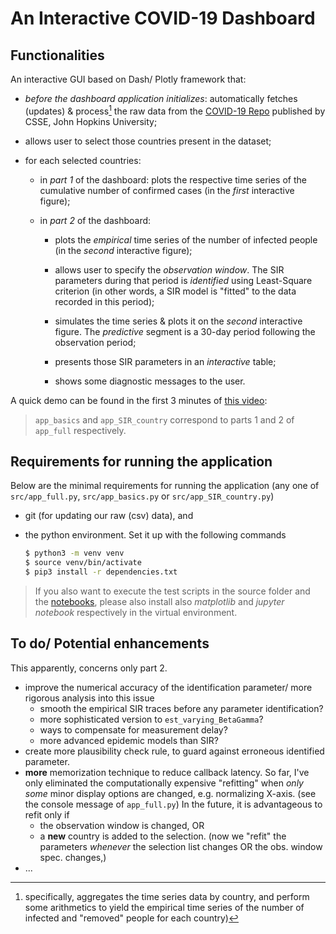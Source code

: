 # An Interactive COVID-19  Dashboard



## Functionalities
An interactive GUI based on Dash/ Plotly framework that:

* *before the dashboard application initializes*:
  automatically fetches (updates) & process[^1]  the raw data from the [COVID-19 Repo](https://github.com/CSSEGISandData/COVID-19/blob/master/csse_covid_19_data/csse_covid_19_time_series/) published by CSSE, John Hopkins University;

  [^1]:  specifically, aggregates the time series data by country, and perform some arithmetics to yield the empirical time series of the number of infected and "removed" people for each country)

* allows user to select those countries present in the dataset;

* for each selected countries:

  * in *part 1* of the dashboard: 
    plots the respective time series of the cumulative number of confirmed cases (in the *first* interactive figure);

  * in *part 2* of the dashboard: 
    
    * plots the *empirical* time series of the number of infected people (in the *second* interactive figure);
    * allows user to specify the *observation window*. The SIR parameters during that period is *identified* using Least-Square criterion 
      (in other words, a SIR model is "fitted" to the data recorded in this period);
    
    * simulates the time series & 
      plots it on the *second* interactive figure.
      The *predictive* segment is a 30-day period following the observation period;
    * presents those SIR parameters in an *interactive* table;
    * shows some diagnostic messages to the user.

A quick demo can be found in the first 3 minutes of [this video](https://youtu.be/1mKNixrBZDU):

> `app_basics` and `app_SIR_country` correspond to parts 1 and 2 of `app_full` respectively.



## Requirements for running the application

Below are the minimal requirements for running the application (any one of `src/app_full.py`, `src/app_basics.py` or `src/app_SIR_country.py`)

* git (for updating our raw (csv) data), and

* the python environment. Set it up with the following commands
  
  ```bash
  $ python3 -m venv venv
  $ source venv/bin/activate
  $ pip3 install -r dependencies.txt
  ```

>  If you also want to execute the test scripts in the source folder and the [notebooks](/notebooks), please also install also *matplotlib* and *jupyter notebook* respectively in the virtual environment.



## To do/ Potential enhancements

This apparently, concerns only part 2.

* improve the numerical accuracy of the identification parameter/ more rigorous analysis into this issue
  * smooth the empirical SIR traces before any parameter identification?
  * more sophisticated version to `est_varying_BetaGamma`?
  * ways to compensate for measurement delay?
  * more advanced epidemic models than SIR?
* create more plausibility check rule, to guard against erroneous identified parameter.
* **more** memorization technique to reduce callback latency.
  So far, I've only eliminated the computationally expensive "refitting" when *only some* minor display options are changed, e.g. normalizing X-axis.  (see the console message of  `app_full.py`) 
  In the future, it is advantageous to refit only if 
  * the observation window is changed, OR
  * a **new** country is added to the selection.
    (now we "refit" the parameters *whenever* the selection list changes OR the obs. window spec. changes,)
* ...